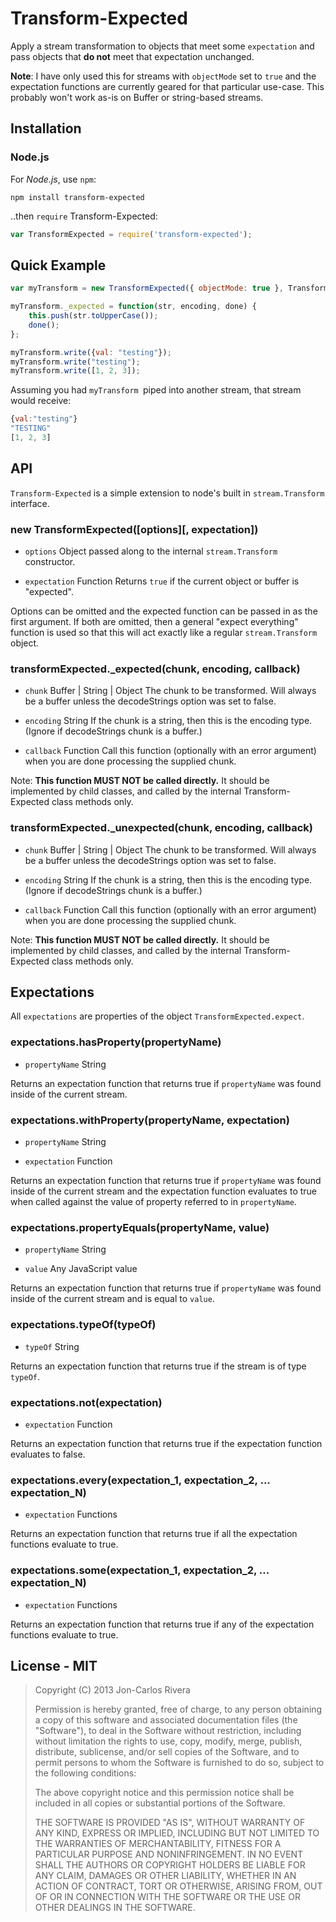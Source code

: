 # Transform-Expected

Apply a stream transformation to objects that meet some `expectation` and pass objects that **do not** meet that expectation unchanged.

**Note**: I have only used this for streams with `objectMode` set to `true` and the expectation functions are currently geared for that particular use-case. This probably won't work as-is on Buffer or string-based streams.

## Installation

### Node.js

For *Node.js*, use `npm`:

````console
npm install transform-expected
````

..then `require` Transform-Expected:

````javascript
var TransformExpected = require('transform-expected');
````

## Quick Example

````javascript
var myTransform = new TransformExpected({ objectMode: true }, TransformExpected.expect.typeOf("string"));

myTransform._expected = function(str, encoding, done) {
    this.push(str.toUpperCase());
    done();
};

myTransform.write({val: "testing"});
myTransform.write("testing");
myTransform.write([1, 2, 3]);
````

Assuming you had `myTransform `piped into another stream, that stream would receive:

````javascript
{val:"testing"}
"TESTING"
[1, 2, 3]
````

## API

`Transform-Expected` is a simple extension to node's built in `stream.Transform` interface.

### new TransformExpected([options][, expectation])

* `options` Object passed along to the internal `stream.Transform` constructor.

* `expectation` Function Returns `true` if the current object or buffer is "expected".

Options can be omitted and the expected function can be passed in as the first argument. If both are omitted, then a general "expect everything" function is used so that this will act exactly like a regular `stream.Transform` object.

### transformExpected._expected(chunk, encoding, callback)

* `chunk` Buffer | String | Object The chunk to be transformed. Will always be a buffer unless the decodeStrings option was set to false.

* `encoding` String If the chunk is a string, then this is the encoding type. (Ignore if decodeStrings chunk is a buffer.)

* `callback` Function Call this function (optionally with an error argument) when you are done processing the supplied chunk.

Note: **This function MUST NOT be called directly.** It should be implemented by child classes, and called by the internal Transform-Expected class methods only.


### transformExpected._unexpected(chunk, encoding, callback)

* `chunk` Buffer | String | Object The chunk to be transformed. Will always be a buffer unless the decodeStrings option was set to false.

* `encoding` String If the chunk is a string, then this is the encoding type. (Ignore if decodeStrings chunk is a buffer.)

* `callback` Function Call this function (optionally with an error argument) when you are done processing the supplied chunk.

Note: **This function MUST NOT be called directly.** It should be implemented by child classes, and called by the internal Transform-Expected class methods only.

## Expectations

All `expectations` are properties of the object `TransformExpected.expect`.

### expectations.hasProperty(propertyName)

* `propertyName` String

Returns an expectation function that returns true if `propertyName` was found inside of the current stream.

### expectations.withProperty(propertyName, expectation)

* `propertyName` String

* `expectation` Function

Returns an expectation function that returns true if `propertyName` was found inside of the current stream and the expectation function evaluates to true when called against the value of property referred to in `propertyName`.

### expectations.propertyEquals(propertyName, value)

* `propertyName` String

* `value` Any JavaScript value

Returns an expectation function that returns true if `propertyName` was found inside of the current stream and is equal to `value`.

### expectations.typeOf(typeOf)

* `typeOf` String

Returns an expectation function that returns true if the stream is of type `typeOf`.

### expectations.not(expectation)

* `expectation` Function

Returns an expectation function that returns true if the expectation function evaluates to false.

### expectations.every(expectation_1, expectation_2, ... expectation_N)

* `expectation` Functions

Returns an expectation function that returns true if all the expectation functions evaluate to true.

### expectations.some(expectation_1, expectation_2, ... expectation_N)

* `expectation` Functions

Returns an expectation function that returns true if any of the expectation functions evaluate to true.

## License - MIT

> Copyright (C) 2013 Jon-Carlos Rivera
> 
> Permission is hereby granted, free of charge, to any person obtaining a copy of this software and associated documentation files (the "Software"), to deal in the Software without restriction, including without limitation the rights to use, copy, modify, merge, publish, distribute, sublicense, and/or sell copies of the Software, and to permit persons to whom the Software is furnished to do so, subject to the following conditions:
>
> The above copyright notice and this permission notice shall be included in all copies or substantial portions of the Software.
>
> THE SOFTWARE IS PROVIDED "AS IS", WITHOUT WARRANTY OF ANY KIND, EXPRESS OR IMPLIED, INCLUDING BUT NOT LIMITED TO THE WARRANTIES OF MERCHANTABILITY, FITNESS FOR A PARTICULAR PURPOSE AND NONINFRINGEMENT. IN NO EVENT SHALL THE AUTHORS OR COPYRIGHT HOLDERS BE LIABLE FOR ANY CLAIM, DAMAGES OR OTHER LIABILITY, WHETHER IN AN ACTION OF CONTRACT, TORT OR OTHERWISE, ARISING FROM, OUT OF OR IN CONNECTION WITH THE SOFTWARE OR THE USE OR OTHER DEALINGS IN THE SOFTWARE.
